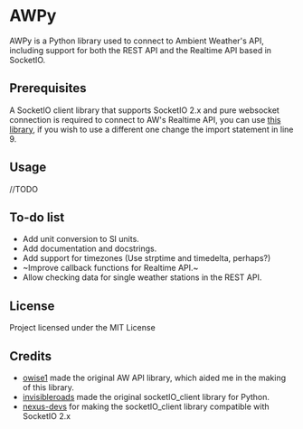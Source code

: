 # AWPy

AWPy is a Python library used to connect to Ambient Weather's API, including support for both the REST API and the Realtime API based in SocketIO.

## Prerequisites

A SocketIO client library that supports SocketIO 2.x and pure websocket connection is required to connect to AW's Realtime API, you can use [this library](https://github.com/DefinitelyNotAnAlien/socketIO-client-2.0.3), if you wish to use a different one change the import statement in line 9.

## Usage

//TODO

## To-do list

* Add unit conversion to SI units.
* Add documentation and docstrings.
* Add support for timezones (Use strptime and timedelta, perhaps?)
* ~Improve callback functions for Realtime API.~
* Allow checking data for single weather stations in the REST API.

## License

Project licensed under the MIT License

## Credits

* [owise1](https://github.com/owise1) made the original AW API library, which aided me in the making of this library.
* [invisibleroads](https://github.com/InvisibleRoads) made the original socketIO_client library for Python.
* [nexus-devs](https://github.com/nexus-devs) for making the socketIO_client library compatible with SocketIO 2.x
